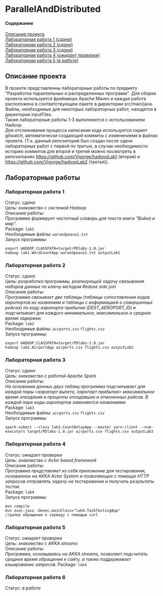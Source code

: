 # ParallelAndDistributed

#### Содержание
[Описание проекта](#description)  
[Лабораторная работа 1 (_сдана_)](#lab1)  
[Лабораторная работа 2 (_сдана_)](#lab2)  
[Лабораторная работа 3 (_сдана_)](#lab3)  
[Лабораторная работа 4 (_ожидает проверки_)](#lab4)  
[Лабораторная работа 5 (_в работе_)](#lab5)  

<a name="description"><h2>Описание проекта</h2></a>
В проекте представленны лабораторные работы по предмету "Разработка параллельных и распределенных программ". Для сборки проекта используется фреймворк Apache Maven и каждая работа расположена в соответствующем пакете в директории src/main/java. Файлы, необходимые для некоторых лабораторных работ, находятся в директории inputFiles.  
Также лабораторные работы 1-3 выполняются с использованием Hadoop.  
Для отслеживание процесса написания кода используется скрипт gitwatch, автоматически создающий коммиты с изменениемя в файлах проекта. (Т.к. данный репозиторий был создан после сдачи лабораторных работ с первой по третью, в случае необходимости историю коммитов для второй и третей можно посмотреть в репозиториях https://github.com/Vigorge/hadoopLab1 (вторая) и https://github.com/Vigorge/hadoopLab2 (третья)).

## Лабораторные работы
<a name="lab1"><h3>Лабораторная работа 1</h3></a>
Статус: _сдана_  
Цель: _знакомство с системой Hadoop_  
Описание работы:  
_Программа формирует частотный словарь для текста книги "Война и мир"._  
Package: `lab1`  
Необходимые файлы: `warandpeace1.txt`  
Запуск программы:

    export HADOOP_CLASSPATH=target/PDlabs-1.0.jar
    hadoop lab1.WordCountApp warandpeace1.txt outputLab1

<a name="lab2"><h3>Лабораторная работа 2</h3></a>
Статус: _сдана_  
Цель: _разработка программы, реализующей задачу связывания наборов данных по ключу методом Reduse side join_  
Описание работы:  
_Программа связывает две таблицы (таблицы сопоставления кодов аэропортов их названиям и таблицы с информацией о совершенных рейсах) по коду аэропорта прибытия (DEST_AEROPORT_ID) и подсчитывает для каждого минимальное, максимальное и среднее время задержки._  
Package: `lab2`  
Необходимые файлы: `airports.csv` `flights.csv`  
Запуск программы:

    export HADOOP_CLASSPATH=target/PDlabs-1.0.jar
    hadoop lab2.AirportApp airports.csv flights.csv outputLab2
    
<a name="lab3"><h3>Лабораторная работа 3</h3></a>
Статус: _сдана_  
Цель: _знакомство с работой Apache Spark_  
Описание работы:  
_На основании данных двух таблиц программа подсчитывает для каждой пары <аэропорт вылета, аэропорт прибытия> максимальное время опаздания и проценты опоздавших и отмененных рейсов. В каждой паре коды аэропортов заменяются названиями._  
Package: `lab3`  
Необходимые файлы: `airports.csv` `flights.csv`  
Запуск программы:

    spark-submit --class lab3.CountDelayApp --master yarn-client --num-executors target/PDlabs-1.0.jar airports.csv flights.csv outputLab3
    
<a name="lab4"><h3>Лабораторная работа 4</h3></a>
Статус: _ожидает проверки_  
Цель: _знакомство с Actor based framework_  
Описание работы:  
_Программа представляет из себя приложение для тестирования, основанное на AKKA Actor System и позволяющее с помощю HTTP запросов отправлять задачу на тестирование и получать результаты тестов._  
Package: `lab4`  
Запуск программы:

	mvn compile
	mvn exec:java -Dexec.mainClass="lab4.TaskTestingApp"
	//далее обращение к серверу с помощью curl

<a name="lab5"><h3>Лабораторная работа 5</h3></a>
Статус: _ожидает проверки_  
Цель: _знакомство с AKKA streams_  
Описание работы:  
_Программа, основываясь на AKKA streams, позволяет подсчитать среднее время обращения к сайту, а также поддерживает кэширование запросов._
Package: `lab4`  


<a name="lab6"><h3>Лабораторная работа 6</h3></a>
Статус: _в работе_  

